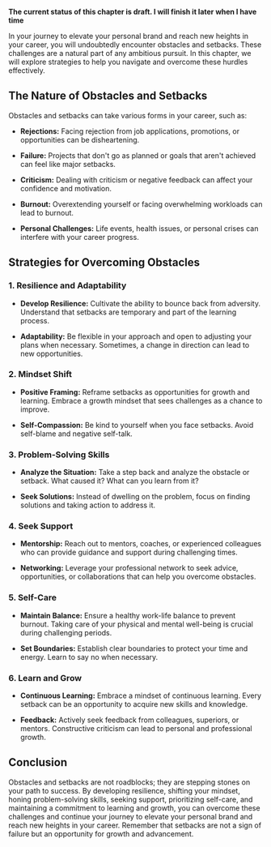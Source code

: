 **The current status of this chapter is draft. I will finish it later when I have time**

In your journey to elevate your personal brand and reach new heights in your career, you will undoubtedly encounter obstacles and setbacks. These challenges are a natural part of any ambitious pursuit. In this chapter, we will explore strategies to help you navigate and overcome these hurdles effectively.

The Nature of Obstacles and Setbacks
------------------------------------

Obstacles and setbacks can take various forms in your career, such as:

* **Rejections:** Facing rejection from job applications, promotions, or opportunities can be disheartening.

* **Failure:** Projects that don't go as planned or goals that aren't achieved can feel like major setbacks.

* **Criticism:** Dealing with criticism or negative feedback can affect your confidence and motivation.

* **Burnout:** Overextending yourself or facing overwhelming workloads can lead to burnout.

* **Personal Challenges:** Life events, health issues, or personal crises can interfere with your career progress.

Strategies for Overcoming Obstacles
-----------------------------------

### 1. **Resilience and Adaptability**

* **Develop Resilience:** Cultivate the ability to bounce back from adversity. Understand that setbacks are temporary and part of the learning process.

* **Adaptability:** Be flexible in your approach and open to adjusting your plans when necessary. Sometimes, a change in direction can lead to new opportunities.

### 2. **Mindset Shift**

* **Positive Framing:** Reframe setbacks as opportunities for growth and learning. Embrace a growth mindset that sees challenges as a chance to improve.

* **Self-Compassion:** Be kind to yourself when you face setbacks. Avoid self-blame and negative self-talk.

### 3. **Problem-Solving Skills**

* **Analyze the Situation:** Take a step back and analyze the obstacle or setback. What caused it? What can you learn from it?

* **Seek Solutions:** Instead of dwelling on the problem, focus on finding solutions and taking action to address it.

### 4. **Seek Support**

* **Mentorship:** Reach out to mentors, coaches, or experienced colleagues who can provide guidance and support during challenging times.

* **Networking:** Leverage your professional network to seek advice, opportunities, or collaborations that can help you overcome obstacles.

### 5. **Self-Care**

* **Maintain Balance:** Ensure a healthy work-life balance to prevent burnout. Taking care of your physical and mental well-being is crucial during challenging periods.

* **Set Boundaries:** Establish clear boundaries to protect your time and energy. Learn to say no when necessary.

### 6. **Learn and Grow**

* **Continuous Learning:** Embrace a mindset of continuous learning. Every setback can be an opportunity to acquire new skills and knowledge.

* **Feedback:** Actively seek feedback from colleagues, superiors, or mentors. Constructive criticism can lead to personal and professional growth.

Conclusion
----------

Obstacles and setbacks are not roadblocks; they are stepping stones on your path to success. By developing resilience, shifting your mindset, honing problem-solving skills, seeking support, prioritizing self-care, and maintaining a commitment to learning and growth, you can overcome these challenges and continue your journey to elevate your personal brand and reach new heights in your career. Remember that setbacks are not a sign of failure but an opportunity for growth and advancement.
